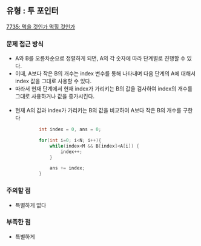 ## 유형 : 투 포인터
[7735: 먹을 것인가 먹힐 것인가](https://www.acmicpc.net/problem/7795)

### 문제 접근 방식
  - A와 B를 오름차순으로 정렬하게 되면, A의 각 숫자에 따라 단계별로 진행할 수 있다.
  - 이때, A보다 작은 B의 개수는 index 변수를 통해 나타내며 다음 단계의 A에 대해서 index 값을 그대로 사용할 수 있다.
  - 따라서 현재 단계에서 현재 index가 가리키는 B의 값을 검사하여 index의 개수를 그대로 사용하거나 값을 증가시킨다.
<br></br>
  - 현재 A의 값과 index가 가리키는 B의 값을 비교하여 A보다 작은 B의 개수를 구한다
``` Java
            int index = 0, ans = 0;

            for(int i=0; i<N; i++){
                while(index<M && B[index]<A[i]) {
                    index++;
                }

                ans += index;
            }
```

### 주의할 점
  - 특별하게 없다

### 부족한 점
  - 특별하게 
